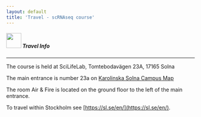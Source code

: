 ```yaml
---
layout: default
title: 'Travel - scRNAseq course'
---
```


##### <img border="0" src="https://www.svgrepo.com/show/4199/placeholder-on-a-map.svg" width="40" height="40"> Travel Info
***

The course is held at SciLifeLab, Tomtebodavägen 23A, 17165 Solna

The main entrance is number 23a on [Karolinska Solna Campus Map](files/karta_campus_solna_16_11_14.pdf)

The room Air & Fire is located on the ground floor to the left of the main entrance. 

To travel within Stockholm see [https://sl.se/en/](https://sl.se/en/).
